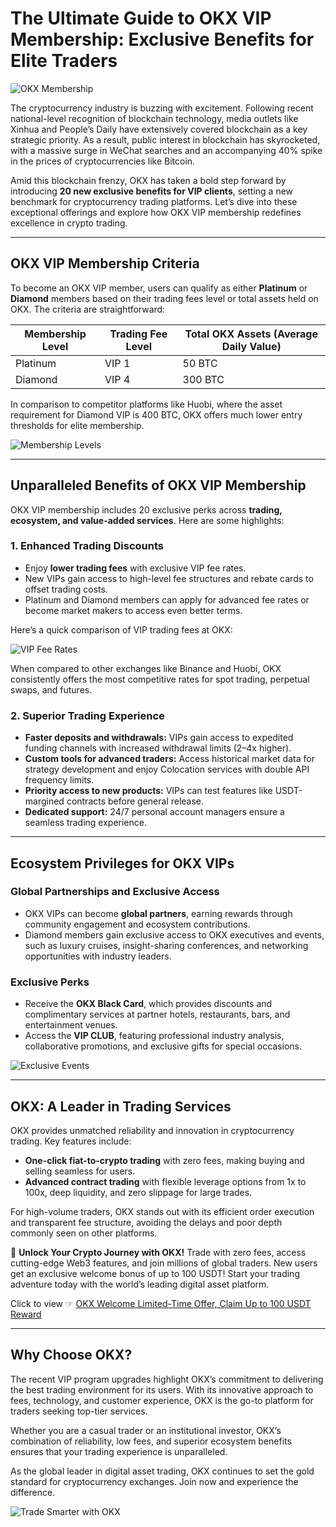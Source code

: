# The Ultimate Guide to OKX VIP Membership: Exclusive Benefits for Elite Traders

![OKX Membership](https://static.aicoinstorge.com/article/20191029/157234274520536.jpg)

The cryptocurrency industry is buzzing with excitement. Following recent national-level recognition of blockchain technology, media outlets like Xinhua and People’s Daily have extensively covered blockchain as a key strategic priority. As a result, public interest in blockchain has skyrocketed, with a massive surge in WeChat searches and an accompanying 40% spike in the prices of cryptocurrencies like Bitcoin.

Amid this blockchain frenzy, OKX has taken a bold step forward by introducing **20 new exclusive benefits for VIP clients**, setting a new benchmark for cryptocurrency trading platforms. Let’s dive into these exceptional offerings and explore how OKX VIP membership redefines excellence in crypto trading.

---

## **OKX VIP Membership Criteria**

To become an OKX VIP member, users can qualify as either **Platinum** or **Diamond** members based on their trading fees level or total assets held on OKX. The criteria are straightforward:

| Membership Level | Trading Fee Level | Total OKX Assets (Average Daily Value) |
|-------------------|-------------------|-----------------------------------------|
| Platinum          | VIP 1            | 50 BTC                                  |
| Diamond           | VIP 4            | 300 BTC                                 |

In comparison to competitor platforms like Huobi, where the asset requirement for Diamond VIP is 400 BTC, OKX offers much lower entry thresholds for elite membership.

![Membership Levels](https://static.aicoinstorge.com/article/20191029/157234274560994.jpg)

---

## **Unparalleled Benefits of OKX VIP Membership**

OKX VIP membership includes 20 exclusive perks across **trading, ecosystem, and value-added services**. Here are some highlights:

### **1. Enhanced Trading Discounts**
- Enjoy **lower trading fees** with exclusive VIP fee rates.
- New VIPs gain access to high-level fee structures and rebate cards to offset trading costs.
- Platinum and Diamond members can apply for advanced fee rates or become market makers to access even better terms.

Here’s a quick comparison of VIP trading fees at OKX:

![VIP Fee Rates](https://static.aicoinstorge.com/article/20191029/157234274532518.jpg)

When compared to other exchanges like Binance and Huobi, OKX consistently offers the most competitive rates for spot trading, perpetual swaps, and futures.

### **2. Superior Trading Experience**
- **Faster deposits and withdrawals:** VIPs gain access to expedited funding channels with increased withdrawal limits (2–4x higher).
- **Custom tools for advanced traders:** Access historical market data for strategy development and enjoy Colocation services with double API frequency limits.
- **Priority access to new products:** VIPs can test features like USDT-margined contracts before general release.
- **Dedicated support:** 24/7 personal account managers ensure a seamless trading experience.

---

## **Ecosystem Privileges for OKX VIPs**

### **Global Partnerships and Exclusive Access**
- OKX VIPs can become **global partners**, earning rewards through community engagement and ecosystem contributions.
- Diamond members gain exclusive access to OKX executives and events, such as luxury cruises, insight-sharing conferences, and networking opportunities with industry leaders.

### **Exclusive Perks**
- Receive the **OKX Black Card**, which provides discounts and complimentary services at partner hotels, restaurants, bars, and entertainment venues.
- Access the **VIP CLUB**, featuring professional industry analysis, collaborative promotions, and exclusive gifts for special occasions.

![Exclusive Events](https://static.aicoinstorge.com/article/20191029/157234274555746.jpg)

---

## **OKX: A Leader in Trading Services**

OKX provides unmatched reliability and innovation in cryptocurrency trading. Key features include:

- **One-click fiat-to-crypto trading** with zero fees, making buying and selling seamless for users.
- **Advanced contract trading** with flexible leverage options from 1x to 100x, deep liquidity, and zero slippage for large trades.

For high-volume traders, OKX stands out with its efficient order execution and transparent fee structure, avoiding the delays and poor depth commonly seen on other platforms.

🚀 **Unlock Your Crypto Journey with OKX!** Trade with zero fees, access cutting-edge Web3 features, and join millions of global traders. New users get an exclusive welcome bonus of up to 100 USDT! Start your trading adventure today with the world’s leading digital asset platform.

Click to view ☞ [OKX Welcome Limited-Time Offer, Claim Up to 100 USDT Reward](https://bit.ly/OKXe)

---

## **Why Choose OKX?**

The recent VIP program upgrades highlight OKX’s commitment to delivering the best trading environment for its users. With its innovative approach to fees, technology, and customer experience, OKX is the go-to platform for traders seeking top-tier services.

Whether you are a casual trader or an institutional investor, OKX’s combination of reliability, low fees, and superior ecosystem benefits ensures that your trading experience is unparalleled.

As the global leader in digital asset trading, OKX continues to set the gold standard for cryptocurrency exchanges. Join now and experience the difference.

![Trade Smarter with OKX](https://static.aicoinstorge.com/article/20191029/157234274669615.jpg)
